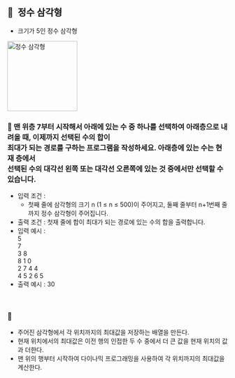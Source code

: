 ## **🧸  정수 삼각형**

- 크기가 5인 정수 삼각형
<img width="160" alt="정수 삼각형" src="https://github.com/SeoWonLeee/2L24-Algo-Study/assets/148112372/5317ee84-5eff-4706-837f-d945ccc30c96">
<br/>

### **🚪 맨 위층 7부터 시작해서 아래에 있는 수 중 하나를 선택하여 아래층으로 내려올 때, 이제까지 선택된 수의 합이 <br/> 최대가 되는 경로를 구하는 프로그램을 작성하세요. 아래층에 있는 수는 현재 층에서 <br/> 선택된 수의 대각선 왼쪽 또는 대각선 오른쪽에 있는 것 중에서만 선택할 수 있습니다.**

- 입력 조건 :
    - 첫째 줄에 삼각형의 크기 n (1 ≤ n ≤ 500)이 주어지고, 둘째 줄부터 n+1번째 줄까지 정수 삼각형이 주어집니다.
- 출력 조건 : 첫재 줄에 합이 최대가 되는 경로에 있는 수의 합을 출력합니다.
- 입력 예시 : <br/>
    5 <br/>
    7 <br/>
    3 8 <br/>
    8 1 0 <br/>
    2 7 4 4 <br/>
    4 5 2 6 5 <br/>
- 출력 예시 : 30
 <br/>
 
### **🔑**

- 주어진 삼각형에서 각 위치까지의 최대값을 저장하는 배열을 만든다.
- 현재 위치에서의 최대값은 이전 행의 인접한 두 수 중에서 더 큰 값을 현재 위치의 값과 더한다.
- 맨 위의 행부터 시작하여 다이나믹 프로그래밍을 사용하여 각 위치까지의 최대값을 계산한다.

